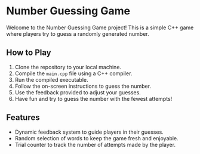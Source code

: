 # Number Guessing Game

Welcome to the Number Guessing Game project! This is a simple C++ game where players try to guess a randomly generated number.

## How to Play

1. Clone the repository to your local machine.
2. Compile the `main.cpp` file using a C++ compiler.
3. Run the compiled executable.
4. Follow the on-screen instructions to guess the number.
5. Use the feedback provided to adjust your guesses.
6. Have fun and try to guess the number with the fewest attempts!

## Features

- Dynamic feedback system to guide players in their guesses.
- Random selection of words to keep the game fresh and enjoyable.
- Trial counter to track the number of attempts made by the player.
